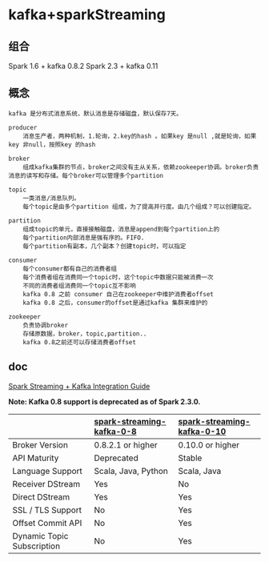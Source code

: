 # kafka+sparkStreaming

## 组合
Spark 1.6 + kafka 0.8.2
Spark 2.3 + kafka 0.11



## 概念
    
    kafka 是分布式消息系统，默认消息是存储磁盘，默认保存7天。
    
    producer 
        消息生产者，两种机制，1.轮询，2.key的hash 。如果key 是null ,就是轮询，如果key 非null，按照key 的hash
    
    broker
        组成kafka集群的节点，broker之间没有主从关系，依赖zookeeper协调。broker负责消息的读写和存储。每个broker可以管理多个partition
    
    topic 
        一类消息/消息队列。
        每个topic是由多个partition 组成，为了提高并行度。由几个组成？可以创建指定。
    
    partition
        组成topic的单元，直接接触磁盘，消息是append到每个partition上的
        每个partition内部消息是强有序的。FIFO.
        每个partition有副本，几个副本？创建topic时，可以指定
    
    consumer
        每个consumer都有自己的消费者组
        每个消费者组在消费同一个topic时，这个topic中数据只能被消费一次
        不同的消费者组消费同一个topic互不影响
        kafka 0.8 之前 consumer 自己在zookeeper中维护消费者offset
        kafka 0.8 之后，consumer的offset是通过kafka 集群来维护的
    
    zookeeper
        负责协调broker
        存储原数据，broker，topic,partition..
        kafka 0.8之前还可以存储消费者offset

## doc
 [Spark Streaming + Kafka Integration Guide](http://spark.apache.org/docs/latest/streaming-kafka-integration.html)
 
 **Note: Kafka 0.8 support is deprecated as of Spark 2.3.0.**
 
 |                            | [spark-streaming-kafka-0-8](http://spark.apache.org/docs/latest/streaming-kafka-0-8-integration.html) | [spark-streaming-kafka-0-10](http://spark.apache.org/docs/latest/streaming-kafka-0-10-integration.html) |
 | :------------------------- | :----------------------------------------------------------- | :----------------------------------------------------------- |
 | Broker Version             | 0.8.2.1 or higher                                            | 0.10.0 or higher                                             |
 | API Maturity               | Deprecated                                                   | Stable                                                       |
 | Language Support           | Scala, Java, Python                                          | Scala, Java                                                  |
 | Receiver DStream           | Yes                                                          | No                                                           |
 | Direct DStream             | Yes                                                          | Yes                                                          |
 | SSL / TLS Support          | No                                                           | Yes                                                          |
 | Offset Commit API          | No                                                           | Yes                                                          |
 | Dynamic Topic Subscription | No                                                           | Yes                                                          |
 
